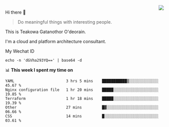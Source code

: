 <img align="right" src="https://github-readme-stats.vercel.app/api?username=Teakowa&show_icons=true&icon_color=2f80ed&text_color=718096&bg_color=ffffff&hide_title=true" />

Hi there 👋

> Do meaningful things with interesting people.

This is Teakowa Gatanothor O'deorain.

I'm a cloud and platform architecture consultant.

My Wechat ID

```
echo -n 'dGVha293YQ==' | base64 -d
```

📊 **This week I spent my time on**
<!--START_SECTION:waka-->
```text
YAML                       3 hrs 5 mins    ███████████▒░░░░░░░░░░░░░   45.67 % 
Nginx configuration file   1 hr 20 mins    █████░░░░░░░░░░░░░░░░░░░░   19.85 % 
Terraform                  1 hr 18 mins    █████░░░░░░░░░░░░░░░░░░░░   19.39 % 
Other                      27 mins         █▓░░░░░░░░░░░░░░░░░░░░░░░   06.66 % 
CSS                        14 mins         █░░░░░░░░░░░░░░░░░░░░░░░░   03.61 % 
```
<!--END_SECTION:waka-->
